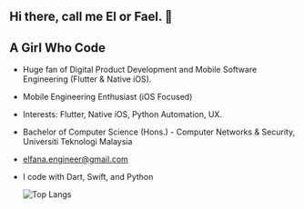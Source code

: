 ## Hi there, call me El or Fael. 👋 
   ## A Girl Who Code


- Huge fan of Digital Product Development and Mobile Software Engineering (Flutter & Native iOS).
- Mobile Engineering Enthusiast (iOS Focused)
- Interests: Flutter, Native iOS, Python Automation, UX.
- Bachelor of Computer Science (Hons.) - Computer Networks & Security, Universiti Teknologi Malaysia
- elfana.engineer@gmail.com 
- I code with Dart, Swift, and Python

   ![Top Langs](https://github-readme-stats.vercel.app/api/top-langs/?username=elfaaels&size_weight=0.5&count_weight=0.5)

<!--

![Top Langs](https://github-readme-stats.vercel.app/api/top-langs/?username=elfaaels&theme=tokyonight)


## ✉️ Find me on:

<p align="left">
 <a href="https://www.linkedin.com/in/elfana-anamta-chatya/" target="_blank" rel="noopener noreferrer"> <img src="https://cdn.jsdelivr.net/npm/simple-icons@v3/icons/linkedin.svg" alt="Python" height="35" style="vertical-align:top; margin:4px"></a>
   <a href="https://www.behance.net/elfaael" target="_blank" rel="noopener noreferrer"> <img src="https://cdn.jsdelivr.net/npm/simple-icons@v3/icons/behance.svg" alt="Python" height="35" style="vertical-align:top; margin:4px"></a>
      <a href="https://open.spotify.com/playlist/1qdTIddmzSxZDOcjjjnnnn" target="_blank" rel="noopener noreferrer"> <img src="https://cdn.jsdelivr.net/npm/simple-icons@v3/icons/spotify.svg" alt="Python" height="35" style="vertical-align:top; margin:4px"></a>
    <a href="https://www.goodreads.com/user/show/130224185-elfaael" target="_blank" rel="noopener noreferrer"> <img src="https://cdn.jsdelivr.net/npm/simple-icons@v3/icons/goodreads.svg" alt="Python" height="35" style="vertical-align:top; margin:4px"></a>
</p>

<br />

-->
<!--





**codesbyel/codesbyel** is a ✨ _special_ ✨ repository because its `README.md` (this file) appears on your GitHub profile. 
- 💬 Ask me about ...
- 😄 Pronouns: ...
- ⚡ Fun fact: ...
-->
